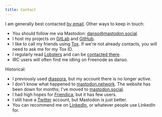 ```yaml
---
title: Contact
---
```


I am generally best contacted [by email](mailto:contact@danso.ca). Other ways to keep in touch:

* You should follow me via Mastodon: [danso@mastodon.social](https://mastodon.social/@danso).
* I host my projects on [GitLab](https://gitlab.com/danso) and [GitHub](https://github.com/ninedotnine).
* I like to call my friends using [Tox](https://tox.chat). If we're not already contacts, you will need to ask me for my Tox ID.
* I regularly read [Lobsters](https://lobste.rs/) and can be [contacted there](https://lobste.rs/u/danso).
* IRC users will often find me idling on Freenode as danso.

Historical:

* I previously used [diaspora](https://socializer.cc/people/6fd9f095caa16e45), but my account there is no longer active.
* I don't know what happened to [mastodon.network](https://mastodon.network/@danso). The website has been down for months; I've moved to [mastodon.social](https://mastodon.social/@danso).
* I had high hopes for [Friendica](https://libranet.de/profile/danso), but it has few users.
* I still have a [Twitter](https://twitter.com/ninedotnine) account, but Mastodon is just better.
* You can recommend me on [LinkedIn](https://www.linkedin.com/in/dan-soucy-25b454101/), or whatever people use LinkedIn for.
